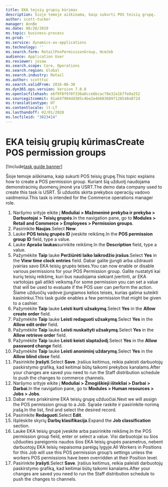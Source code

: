 ```yaml
---
title: EKA teisių grupių kūrimas
description: Šioje temoje aiškinama, kaip sukurti POS teisių grupę.
author: scott-tucker
manager: AnnBe
ms.date: 08/20/2019
ms.topic: business-process
ms.prod: ''
ms.service: dynamics-ax-applications
ms.technology: ''
ms.search.form: RetailPosPermissionGroup, HcmJob
audience: Application User
ms.reviewer: josaw
ms.search.scope: Core, Operations
ms.search.region: Global
ms.search.industry: Retail
ms.author: scotttuc
ms.search.validFrom: 2016-06-30
ms.dyn365.ops.version: Version 7.0.0
ms.openlocfilehash: e6f9f8f970f336a0cce6bcac78e32a1b7fe0a252
ms.sourcegitcommit: 81a647904dd305c4be2e4b683689f128548a872d
ms.translationtype: HT
ms.contentlocale: lt-LT
ms.lasthandoff: 02/01/2020
ms.locfileid: "3023414"
---
```

# <a name="create-pos-permission-groups"></a><span data-ttu-id="efc8a-103">EKA teisių grupių kūrimas</span><span class="sxs-lookup"><span data-stu-id="efc8a-103">Create POS permission groups</span></span>

[!include[task guide banner](../includes/task-guide-banner.md)]

<span data-ttu-id="efc8a-104">Šioje temoje aiškinama, kaip sukurti POS teisių grupę.</span><span class="sxs-lookup"><span data-stu-id="efc8a-104">This topic explains how to create a POS permission group.</span></span> <span data-ttu-id="efc8a-105">Kuriant šią užduotį naudojama demonstracinių duomenų įmonė yra USRT.</span><span class="sxs-lookup"><span data-stu-id="efc8a-105">The demo data company used to create this task is USRT.</span></span> <span data-ttu-id="efc8a-106">Ši užduotis skirta prekybos operacijų vadovo vaidmeniui.</span><span class="sxs-lookup"><span data-stu-id="efc8a-106">This task is intended for the Commerce operations manager role.</span></span>

1. <span data-ttu-id="efc8a-107">Naršymo srityje eikite į **Moduliai > Mažmeninė prekyba ir prekyba > Darbuotojai > Teisių grupės**.</span><span class="sxs-lookup"><span data-stu-id="efc8a-107">In the navigation pane, go to **Modules > Retail and Commerce > Employees > Permission groups**.</span></span>
2. <span data-ttu-id="efc8a-108">Pasirinkite **Naujas**.</span><span class="sxs-lookup"><span data-stu-id="efc8a-108">Select **New**.</span></span>
3. <span data-ttu-id="efc8a-109">Lauke **POS teisių grupės ID** įveskite reikšmę.</span><span class="sxs-lookup"><span data-stu-id="efc8a-109">In the **POS permission group ID** field, type a value.</span></span>
4. <span data-ttu-id="efc8a-110">Lauke **Aprašo laukas**surinkite reikšmę.</span><span class="sxs-lookup"><span data-stu-id="efc8a-110">In the **Description** field, type a value.</span></span>
5. <span data-ttu-id="efc8a-111">Pažymėkite **Taip** lauke **Peržiūrėti laiko laikrodžio įrašus**.</span><span class="sxs-lookup"><span data-stu-id="efc8a-111">Select **Yes** in the **View time clock entries** field.</span></span> <span data-ttu-id="efc8a-112">Dabar galite įjungti arba uždrausti įvairias savo EKA teisių grupės teises.</span><span class="sxs-lookup"><span data-stu-id="efc8a-112">You can now enable or disable various permissions for your POS Permission group.</span></span> <span data-ttu-id="efc8a-113">Galite nustatyti kai kurių teisių reikšmę, kuri bus naudojama siekiant įvertinti, ar EKA vartotojas gali atlikti veiksmą.</span><span class="sxs-lookup"><span data-stu-id="efc8a-113">For some permission you can set a value that will be used to evaluate if the POS user can perform the action.</span></span> <span data-ttu-id="efc8a-114">Šiame užduočių vadove įjungiamos kelios teisės, kurias galima suteikti kasininkui.</span><span class="sxs-lookup"><span data-stu-id="efc8a-114">This task guide enables a few permission that might be given to a cashier.</span></span>  
6. <span data-ttu-id="efc8a-115">Pažymėkite **Taip** lauke **Leisti kurti užsakymą**.</span><span class="sxs-lookup"><span data-stu-id="efc8a-115">Select **Yes** in the **Allow create order** field.</span></span>
7. <span data-ttu-id="efc8a-116">Pažymėkite **Taip** lauke **Leisti redaguoti užsakymą**.</span><span class="sxs-lookup"><span data-stu-id="efc8a-116">Select **Yes** in the **Allow edit order** field.</span></span>
8. <span data-ttu-id="efc8a-117">Pažymėkite **Taip** lauke **Leisti nuskaityti užsakymą**.</span><span class="sxs-lookup"><span data-stu-id="efc8a-117">Select **Yes** in the **Allow retrieve order** field.</span></span>
9. <span data-ttu-id="efc8a-118">Pažymėkite **Taip** lauke **Leisti keisti slaptažodį**.</span><span class="sxs-lookup"><span data-stu-id="efc8a-118">Select **Yes** in the **Allow password change** field.</span></span>
10. <span data-ttu-id="efc8a-119">Pažymėkite **Taip** lauke **Leisti anoniminį uždarymą**.</span><span class="sxs-lookup"><span data-stu-id="efc8a-119">Select **Yes** in the **Allow blind close** field.</span></span>
11. <span data-ttu-id="efc8a-120">Pasirinkite **Įrašyti**.</span><span class="sxs-lookup"><span data-stu-id="efc8a-120">Select **Save**.</span></span> <span data-ttu-id="efc8a-121">Įrašius keitimus, reikia paleisti darbuotojų paskirstymo grafiką, kad keitimai būtų taikomi prekybos kanalams.</span><span class="sxs-lookup"><span data-stu-id="efc8a-121">After your changes are saved you need to run the Staff distribution schedule to push the changes to commerce channels.</span></span> 
12. <span data-ttu-id="efc8a-122">Naršymo srityje eikite į **Moduliai > Žmogiškieji ištekliai > Darbai > Darbai**.</span><span class="sxs-lookup"><span data-stu-id="efc8a-122">In the navigation pane, go to **Modules > Human resources > Jobs > Jobs**.</span></span>
13. <span data-ttu-id="efc8a-123">Dabar mes priskirsime EKA teisių grupę užduočiai.</span><span class="sxs-lookup"><span data-stu-id="efc8a-123">Next we will assign the POS permission group to a Job.</span></span> <span data-ttu-id="efc8a-124">Sąraše raskite ir pasirinkite norimą įrašą.</span><span class="sxs-lookup"><span data-stu-id="efc8a-124">In the list, find and select the desired record.</span></span>
14. <span data-ttu-id="efc8a-125">Pasirinkite **Redaguoti**.</span><span class="sxs-lookup"><span data-stu-id="efc8a-125">Select **Edit**.</span></span>
15. <span data-ttu-id="efc8a-126">Išplėskite skyrių **Darbų klasifikacija**.</span><span class="sxs-lookup"><span data-stu-id="efc8a-126">Expand the **Job classification** section.</span></span>
16. <span data-ttu-id="efc8a-127">Lauke EKA teisių grupė įveskite arba pasirinkite reikšmę.</span><span class="sxs-lookup"><span data-stu-id="efc8a-127">In the POS permission group field, enter or select a value.</span></span> <span data-ttu-id="efc8a-128">Visi darbuotojai su šios užduoties pareigomis naudos šios EKA teisių grupės parametrus, nebent darbuotojų EKA teisių nepaisoma pareigų lygyje.</span><span class="sxs-lookup"><span data-stu-id="efc8a-128">All Workers in Positions for this Job will use this POS permission group’s settings unless the workers POS permissions have been overridden at their Position level.</span></span>  
17. <span data-ttu-id="efc8a-129">Pasirinkite **Įrašyti**.</span><span class="sxs-lookup"><span data-stu-id="efc8a-129">Select **Save**.</span></span> <span data-ttu-id="efc8a-130">Įrašius keitimus, reikia paleisti darbuotojų paskirstymo grafiką, kad keitimai būtų taikomi kanalams.</span><span class="sxs-lookup"><span data-stu-id="efc8a-130">After your changes are saved you need to run the Staff distribution schedule to push the changes to channels.</span></span>  


